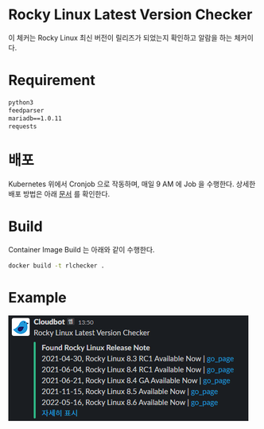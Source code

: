 # Rocky Linux Latest Version Checker
이 체커는 Rocky Linux 최신 버전이 릴리즈가 되었는지 확인하고 알람을 하는 체커이다.

# Requirement
```
python3
feedparser
mariadb==1.0.11
requests
```

# 배포
Kubernetes 위에서 Cronjob 으로 작동하며, 매일 9 AM 에 Job 을 수행한다.
상세한 배포 방법은 아래 [문서](/kustomize/README.md) 를 확인한다.

# Build
Container Image Build 는 아래와 같이 수행한다.
```bash
docker build -t rlchecker .
```

# Example
![](slackmsg.png)
